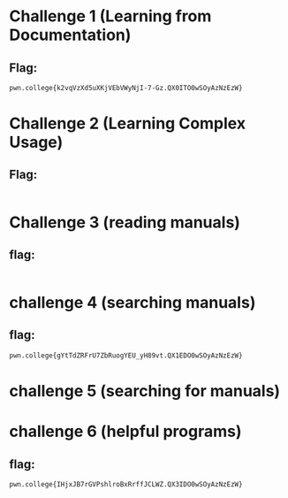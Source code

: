 # Challenge 1 (Learning from Documentation)

## Flag:
```sh
pwn.college{k2vqVzXd5uXKjVEbVWyNjI-7-Gz.QX0ITO0wSOyAzNzEzW}
```

# Challenge 2 (Learning Complex Usage)

## Flag:
```sh
```

# Challenge 3 (reading manuals)

## flag:
```sh
```

# challenge 4 (searching manuals)

## flag:
```sh
pwn.college{gYtTdZRFrU7ZbRuogYEU_yH89vt.QX1EDO0wSOyAzNzEzW}
```
# challenge 5 (searching for manuals)


# challenge 6 (helpful programs)

## flag:
```sh
pwn.college{IHjxJB7rGVPshlroBxRrffJCLWZ.QX3IDO0wSOyAzNzEzW}
```

#
